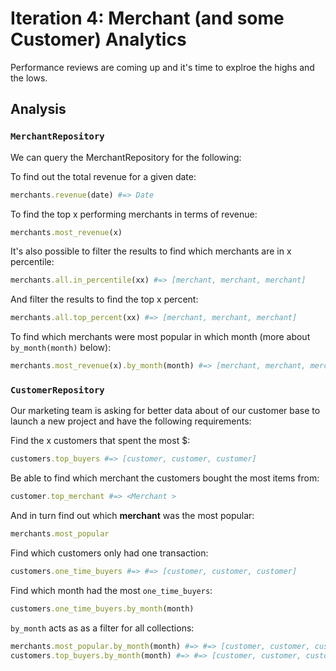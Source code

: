 # Iteration 4: Merchant (and some Customer) Analytics

Performance reviews are coming up and it's time to explroe the highs and the lows.

## Analysis

### `MerchantRepository`

We can query the MerchantRepository for the following:

To find out the total revenue for a given date:

```rb
merchants.revenue(date) #=> Date
```

To find the top x performing merchants in terms of revenue:  

```rb
merchants.most_revenue(x)
```

It's also possible to filter the results to find which merchants are in x percentile:

```rb
merchants.all.in_percentile(xx) #=> [merchant, merchant, merchant]
```

And filter the results to find the top x percent:

```rb
merchants.all.top_percent(xx) #=> [merchant, merchant, merchant]
```

To find which merchants were most popular in which month (more about `by_month(month)` below): 

```rb
merchants.most_revenue(x).by_month(month) #=> [merchant, merchant, merchant ]
```

### `CustomerRepository`

Our marketing team is asking for better data about of our customer base to launch a new project and have the following requirements:

Find the x customers that spent the most $:

```rb
customers.top_buyers #=> [customer, customer, customer]
```

Be able to find which merchant the customers bought the most items from:

```rb
customer.top_merchant #=> <Merchant >
```

And in turn find out which __merchant__ was the most popular:

```rb
merchants.most_popular
```

Find which customers only had one transaction:

```rb
customers.one_time_buyers #=> #=> [customer, customer, customer]
```

Find which month had the most `one_time_buyers`:

```rb
customers.one_time_buyers.by_month(month)
```

`by_month` acts as as a filter for all collections:  

```rb
merchants.most_popular.by_month(month) #=> #=> [customer, customer, customer]
customers.top_buyers.by_month(month) #=> #=> [customer, customer, customer]
```
